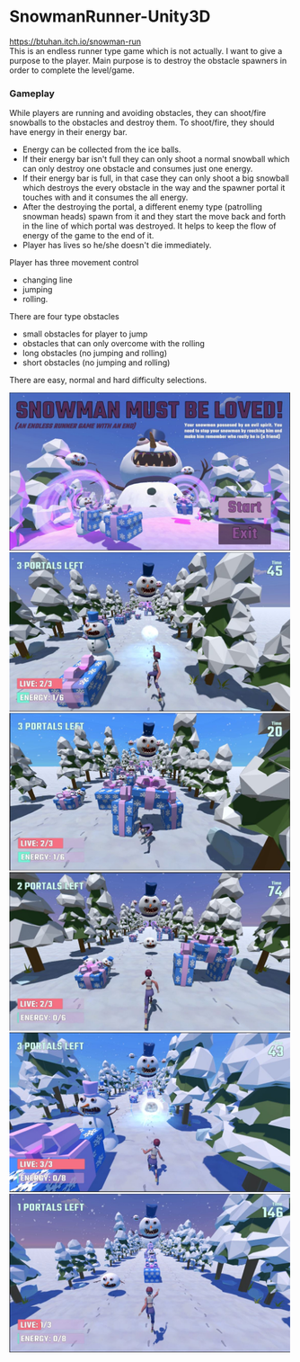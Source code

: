 # SnowmanRunner-Unity3D
https://btuhan.itch.io/snowman-run <br>
This is an endless runner type game which is not actually. 
I want to give a purpose to the player. Main purpose is to destroy the obstacle spawners in order to complete the level/game. 
### Gameplay
While players are running and avoiding obstacles, they can shoot/fire snowballs to the obstacles and destroy them. To shoot/fire, they should have energy in their energy bar. 
- Energy can be collected from the ice balls. 
- If their energy bar isn't full they can only shoot a normal snowball which can only destroy one obstacle and consumes just one energy.
- If their energy bar is full, in that case they can only shoot a big snowball which destroys the every obstacle in the way and the spawner portal it touches with and it consumes the all energy.
- After the destroying the portal, a different enemy type (patrolling snowman heads) spawn from it and they start the move back and forth in the line of which portal was destroyed. It helps to keep the flow of energy of the game to the end of it. 
- Player has lives so he/she doesn't  die immediately.

Player has three movement control 
- changing line 
- jumping
- rolling.

 There are four type obstacles <br>
- small obstacles for player to jump
- obstacles that can only overcome with the rolling
- long obstacles (no jumping and rolling) 
- short obstacles (no jumping and rolling)

There are easy, normal and hard difficulty selections. 

<img src="refimages/1.JPG" width="500" ><img src="refimages/2.JPG" width="500" >
<img src="refimages/3.JPG" width="500" ><img src="refimages/4.JPG" width="500" >
<img src="refimages/5.JPG" width="500" ><img src="refimages/6.JPG" width="500" >
